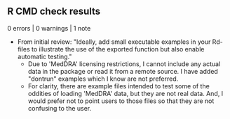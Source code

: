 ## R CMD check results

0 errors | 0 warnings | 1 note

* From initial review: "Ideally, add small executable examples in your Rd-files
  to illustrate the use of the exported function but also enable automatic
  testing."
    * Due to 'MedDRA' licensing restrictions, I cannot include any actual data
      in the package or read it from a remote source. I have added "dontrun"
      examples which I know are not preferred.
    * For clarity, there are example files intended to test some of the oddities
      of loading 'MedDRA' data, but they are not real data. And, I would prefer
      not to point users to those files so that they are not confusing to the
      user.
